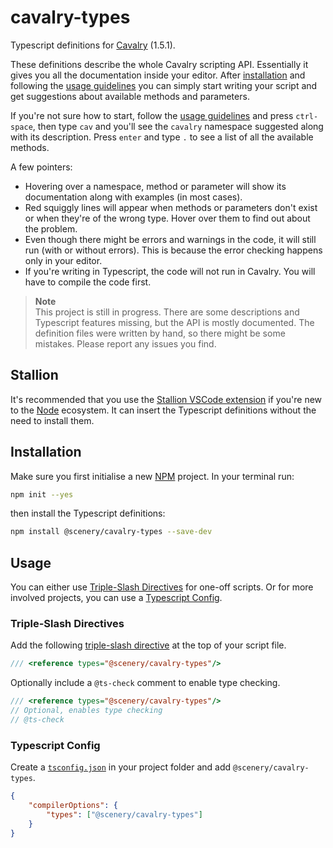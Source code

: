 # cavalry-types

Typescript definitions for [Cavalry](https://docs.cavalry.scenegroup.co/tech-info/scripting/getting-started/) (1.5.1).

These definitions describe the whole Cavalry scripting API. Essentially it gives you all the documentation inside your editor. After [installation](#installation) and following the [usage guidelines](#usage) you can simply start writing your script and get suggestions about available methods and parameters.

If you're not sure how to start, follow the [usage guidelines](#usage) and press `ctrl-space`, then type `cav` and you'll see the `cavalry` namespace suggested along with its description. Press `enter` and type `.` to see a list of all the available methods.

A few pointers:

-   Hovering over a namespace, method or parameter will show its documentation along with examples (in most cases).
-   Red squiggly lines will appear when methods or parameters don't exist or when they're of the wrong type. Hover over them to find out about the problem.
-   Even though there might be errors and warnings in the code, it will still run (with or without errors). This is because the error checking happens only in your editor.
-   If you're writing in Typescript, the code will not run in Cavalry. You will have to compile the code first.

> **Note**  
> This project is still in progress. There are some descriptions and Typescript features missing, but the API is mostly documented. The definition files were written by hand, so there might be some mistakes. Please report any issues you find.

## Stallion

It's recommended that you use the [Stallion VSCode extension](https://github.com/scenery-io/stallion) if you're new to the [Node](https://nodejs.org/) ecosystem. It can insert the Typescript definitions without the need to install them.

## Installation

Make sure you first initialise a new [NPM](https://www.npmjs.com/) project. In your terminal run:

```bash
npm init --yes
```

then install the Typescript definitions:

```bash
npm install @scenery/cavalry-types --save-dev
```

## Usage

You can either use [Triple-Slash Directives](#triple-slash-directives) for one-off scripts. Or for more involved projects, you can use a [Typescript Config](#typescript-config).

### Triple-Slash Directives

Add the following [triple-slash directive](https://www.typescriptlang.org/docs/handbook/triple-slash-directives.html) at the top of your script file.

```js
/// <reference types="@scenery/cavalry-types"/>
```

Optionally include a `@ts-check` comment to enable type checking.

```js
/// <reference types="@scenery/cavalry-types"/>
// Optional, enables type checking
// @ts-check
```

<!-- This will always point to the latest version.

If you want to target a specific version you can add it to the path:

```ts
/// <reference types="@scenery/cavalry-types/1.5.1" />
``` -->

### Typescript Config

Create a [`tsconfig.json`](https://www.typescriptlang.org/docs/handbook/tsconfig-json.html#handbook-content) in your project folder and add `@scenery/cavalry-types`.

```json
{
	"compilerOptions": {
		"types": ["@scenery/cavalry-types"]
	}
}
```
